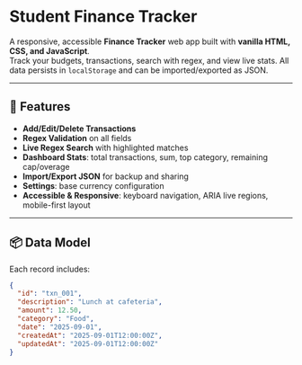 # Student Finance Tracker

A responsive, accessible **Finance Tracker** web app built with **vanilla HTML, CSS, and JavaScript**.  
Track your budgets, transactions, search with regex, and view live stats. All data persists in `localStorage` and can be imported/exported as JSON.

---

## 🌟 Features

- **Add/Edit/Delete Transactions**  
- **Regex Validation** on all fields  
- **Live Regex Search** with highlighted matches  
- **Dashboard Stats**: total transactions, sum, top category, remaining cap/overage  
- **Import/Export JSON** for backup and sharing  
- **Settings**: base currency configuration  
- **Accessible & Responsive**: keyboard navigation, ARIA live regions, mobile-first layout  

---

## 📦 Data Model

Each record includes:

```json
{
  "id": "txn_001",
  "description": "Lunch at cafeteria",
  "amount": 12.50,
  "category": "Food",
  "date": "2025-09-01",
  "createdAt": "2025-09-01T12:00:00Z",
  "updatedAt": "2025-09-01T12:00:00Z"
}
